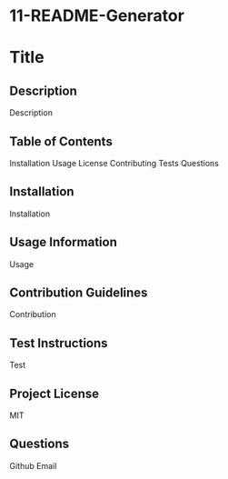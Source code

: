 # 11-README-Generator

# Title

## Description
Description

## Table of Contents
Installation
Usage
License
Contributing
Tests
Questions

## Installation
Installation

## Usage Information
Usage

## Contribution Guidelines
Contribution

## Test Instructions
Test

## Project License
MIT

## Questions
Github
Email